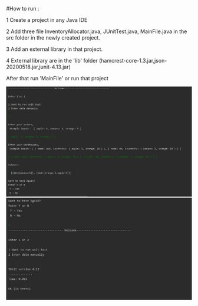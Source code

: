 #How to run :

1 Create a project in any Java IDE

2 Add three file InventoryAllocator.java, JUnitTest.java, MainFile.java in the src folder in the newly created project.

3 Add an external library in that project.

4 External library are in the 'lib' folder (hamcrest-core-1.3.jar,json-20200518.jar,junit-4.13.jar) 


After that run 'MainFile' or run that project 

![Alt text](image/a1.PNG?raw=true "Optional Title")
![Alt text](image/a2.PNG?raw=true "Optional Title")
